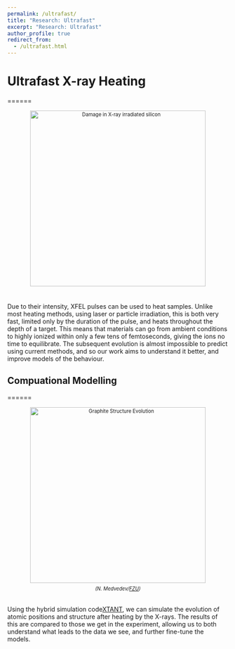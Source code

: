 ```yaml
---
permalink: /ultrafast/
title: "Research: Ultrafast"
excerpt: "Research: Ultrafast"
author_profile: true
redirect_from: 
  - /ultrafast.html
---
```


# Ultrafast X-ray Heating
======

<div style="width:400 px; font-size:80%; text-align:center;"><img src="https://njhartley.github.io/images/image_silicon_target.png" alt="Damage in X-ray irradiated silicon" width="400" style="padding-bottom:0.5em;" /></div>

<br>Due to their intensity, XFEL pulses can be used to heat samples. Unlike most heating methods, using laser or particle irradiation, this is both very fast, limited only by the duration of the pulse, and heats throughout the depth of a target. This means that materials can go from ambient conditions to highly ionized within only a few tens of femtoseconds, giving the ions no time to equilibrate. The subsequent evolution is almost impossible to predict using current methods, and so our work aims to understand it better, and improve models of the behaviour.

## Compuational Modelling
======

<div style="width:400 px; font-size:80%; text-align:center;"><img src="https://njhartley.github.io/images/image_ultrafast_theory.PNG" alt="Graphite Structure Evolution" width="400" style="padding-bottom:0.5em;" /><br><i>(N. Medvedev/<a href="https://www.fzu.cz/en/oddeleni/oddeleni-radiacni-a-chemicke-fyziky/nikita-medvedev-msc-phd">FZU</a>)</i> </div>

<br>Using the hybrid simulation code[XTANT](https://www.researchgate.net/publication/326676546_XTANT_X-ray-induced_Thermal_And_Nonthermal_Transitions_modelled_with_a_hybrid_approach?channel=doi&linkId=5b5d9f42458515c4b2510fb2&showFulltext=true), we can simulate the evolution of atomic positions and structure after heating by the X-rays. The results of this are compared to those we get in the experiment, allowing us to both understand what leads to the data we see, and further fine-tune the models.

